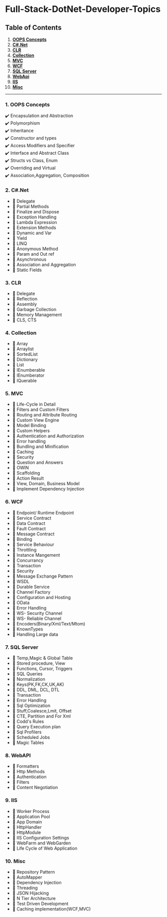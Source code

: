 # Full-Stack-DotNet-Developer-Topics

## Table of Contents

1. **[OOPS Concepts](#1-oops-concepts)**
2. **[C#.Net](#2-c#.net)**
3. **[CLR](#3-CLR)**
4. **[Collection](#4-collection)**
5. **[MVC](#5-mvc)**
6. **[WCF](#6-wcf)**
7. **[SQL Server](#7-sql-server)**
8. **[WebApi](#8-webapi)**
9. **[IIS](#9-iis)**
10. **[Misc](#10-misc)**

---

### 1. OOPS Concepts

:heavy_check_mark: Encapsulation and Abstraction  
:heavy_check_mark: Polymorphism  
:heavy_check_mark: Inheritance  
:heavy_check_mark: Constructor and types  
:heavy_check_mark: Access Modifiers and Specifier  
:heavy_check_mark: Interface and Abstract Class  
:heavy_check_mark: Structs vs Class, Enum  
:heavy_check_mark: Overriding and Virtual  
:heavy_check_mark: Association,Aggregation, Composition  

### 2. C#.Net

* 📜 Delegate
* 📜 Partial Methods
* 📜 Finalize and Dispose
* 📜 Exception Handling
* 📜 Lambda Expression
* 📜 Extension Methods
* 📜 Dynamic and Var
* 📜 Yield
* 📜 LINQ
* 📜 Anonymous Method
* 📜 Param and Out ref
* 📜 Asynchronous
* 📜 Association and Aggregation
* 📜 Static Fields

### 3. CLR

* 📜 Delegate
* 📜 Reflection
* 📜 Assembly
* 📜 Garbage Collection
* 📜 Memory Management
* 📜 CLS, CTS

### 4. Collection

* 📜 Array
* 📜 Arraylist
* 📜 SortedList
* 📜 Dictionary
* 📜 List
* 📜 IEnumberable
* 📜 IEnumberator
* 📜 IQuerable

### 5. MVC

* 📜 Life-Cycle in Detail
* 📜 Filters and Custom Filters
* 📜 Routing and Attribute Routing
* 📜 Custom View Engine
* 📜 Model Binding
* 📜 Custom Helpers
* 📜 Authentication and Authorization
* 📜 Error handling
* 📜 Bundling and Minification
* 📜 Caching
* 📜 Security
* 📜 Question and Answers
* 📜 OWIN
* 📜 Scaffolding
* 📜 Action Result
* 📜 View, Domain, Business Model
* 📜 Implement Dependency Injection

### 6. WCF

* 📜 Endpoint/ Runtime Endpoint
* 📜 Service Contract
* 📜 Data Contract
* 📜 Fault Contract
* 📜 Message Contract
* 📜 Binding
* 📜 Service Behaviour
* 📜 Throttling
* 📜 Instance Mangement
* 📜 Concurrancy
* 📜 Transaction
* 📜 Security
* 📜 Message Exchange Pattern
* 📜 WSDL
* 📜 Durable Service
* 📜 Channel Factory
* 📜 Configuration and Hosting
* 📜 OData
* 📜 Error Handling
* 📜 WS- Security Channel
* 📜 WS- Reliable Channel
* 📜 Encoders(Binary/Xml/Text/Mtom)
* 📜 KnownTypes
* 📜 Handling Large data

### 7. SQL Server

* 📜 Temp,Magic & Global Table
* 📜 Stored procedure, View
* 📜 Functions, Cursor, Triggers
* 📜 SQL Queries
* 📜 Normalization
* 📜 Keys(PK,FK,CK,UK,AK)
* 📜 DDL, DML, DCL, DTL
* 📜 Transaction
* 📜 Error Handling
* 📜 Sql Optimization
* 📜 Stuff,Coalesce,Lmit, Offset
* 📜 CTE, Partition and For Xml
* 📜 Codd's Rules
* 📜 Query Execution plan
* 📜 Sql Profilers
* 📜 Scheduled Jobs
* 📜 Magic Tables

### 8. WebAPI

* 📜 Formatters
* 📜 Http Methods
* 📜 Authentication
* 📜 Filters
* 📜 Content Negotiation

### 9. IIS

* 📜 Worker Process
* 📜 Application Pool
* 📜 App Domain
* 📜 HttpHandler
* 📜 HttpModule
* 📜 IIS Configuration Settings
* 📜 WebFarm and WebGarden
* 📜 Life Cycle of Web Application

### 10. Misc

* 📜 Repository Pattern
* 📜 AutoMapper
* 📜 Dependency Injection
* 📜 Threading
* 📜 JSON Hijacking
* 📜 N Tier Architecture
* 📜 Test Driven Development
* 📜 Caching implementation(WCF,MVC)
